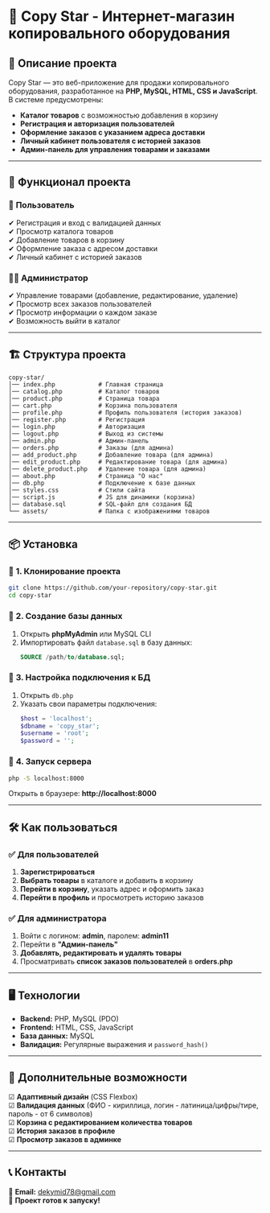 # 📄 **Copy Star - Интернет-магазин копировального оборудования**

## 📌 **Описание проекта**
Copy Star — это веб-приложение для продажи копировального оборудования, разработанное на **PHP, MySQL, HTML, CSS и JavaScript**. В системе предусмотрены:
- **Каталог товаров** с возможностью добавления в корзину
- **Регистрация и авторизация пользователей**
- **Оформление заказов с указанием адреса доставки**
- **Личный кабинет пользователя с историей заказов**
- **Админ-панель для управления товарами и заказами**

---

## 🔧 **Функционал проекта**
### 👤 **Пользователь**
✔ Регистрация и вход с валидацией данных  
✔ Просмотр каталога товаров  
✔ Добавление товаров в корзину  
✔ Оформление заказа с адресом доставки  
✔ Личный кабинет с историей заказов  

### 👨‍💼 **Администратор**
✔ Управление товарами (добавление, редактирование, удаление)  
✔ Просмотр всех заказов пользователей  
✔ Просмотр информации о каждом заказе  
✔ Возможность выйти в каталог  

---

## 🏗 **Структура проекта**
```
copy-star/
│── index.php            # Главная страница
│── catalog.php          # Каталог товаров
│── product.php          # Страница товара
│── cart.php             # Корзина пользователя
│── profile.php          # Профиль пользователя (история заказов)
│── register.php         # Регистрация
│── login.php            # Авторизация
│── logout.php           # Выход из системы
│── admin.php            # Админ-панель
│── orders.php           # Заказы (для админа)
│── add_product.php      # Добавление товара (для админа)
│── edit_product.php     # Редактирование товара (для админа)
│── delete_product.php   # Удаление товара (для админа)
│── about.php            # Страница "О нас"
│── db.php               # Подключение к базе данных
│── styles.css           # Стили сайта
│── script.js            # JS для динамики (корзина)
│── database.sql         # SQL-файл для создания БД
└── assets/              # Папка с изображениями товаров
```

---

## 📦 **Установка**
### 🔹 **1. Клонирование проекта**
```bash
git clone https://github.com/your-repository/copy-star.git
cd copy-star
```

### 🔹 **2. Создание базы данных**
1. Открыть **phpMyAdmin** или MySQL CLI  
2. Импортировать файл `database.sql` в базу данных:
   ```sql
   SOURCE /path/to/database.sql;
   ```

### 🔹 **3. Настройка подключения к БД**
1. Открыть `db.php`
2. Указать свои параметры подключения:
   ```php
   $host = 'localhost';
   $dbname = 'copy_star';
   $username = 'root';
   $password = '';
   ```

### 🔹 **4. Запуск сервера**
```bash
php -S localhost:8000
```
Открыть в браузере: **http://localhost:8000**

---

## 🛠 **Как пользоваться**
### ✅ **Для пользователей**
1. **Зарегистрироваться**
2. **Выбрать товары** в каталоге и добавить в корзину
3. **Перейти в корзину**, указать адрес и оформить заказ
4. **Перейти в профиль** и просмотреть историю заказов

### ✅ **Для администратора**
1. Войти с логином: **admin**, паролем: **admin11**
2. Перейти в **"Админ-панель"**
3. **Добавлять, редактировать и удалять товары**
4. Просматривать **список заказов пользователей** в **orders.php**

---

## 🖥 **Технологии**
- **Backend:** PHP, MySQL (PDO)
- **Frontend:** HTML, CSS, JavaScript
- **База данных:** MySQL
- **Валидация:** Регулярные выражения и `password_hash()`

---

## 🎯 **Дополнительные возможности**
☑ **Адаптивный дизайн** (CSS Flexbox)  
☑ **Валидация данных** (ФИО - кириллица, логин - латиница/цифры/тире, пароль - от 6 символов)  
☑ **Корзина с редактированием количества товаров**  
☑ **История заказов в профиле**  
☑ **Просмотр заказов в админке**  

---

## 📞 **Контакты**
📧 **Email:** dekymid78@gmail.com  
🚀 **Проект готов к запуску!**
